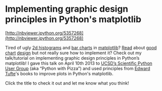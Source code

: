 <!--
id: 47682463203
link: http://blog.olgabotvinnik.com/post/47682463203/implementing-graphic-design-principles-in-pythons
slug: implementing-graphic-design-principles-in-pythons
date: Wed Apr 10 2013 22:09:00 GMT-0700 (PDT)
raw: {"blog_name":"sciencemeetproductivity","id":47682463203,"post_url":"http://blog.olgabotvinnik.com/post/47682463203/implementing-graphic-design-principles-in-pythons","slug":"implementing-graphic-design-principles-in-pythons","type":"link","date":"2013-04-11 05:09:00 GMT","timestamp":1365656940,"state":"published","format":"markdown","reblog_key":"y9UkKYBN","tags":["python","programming","matplotlib","tutorial","edwardtufte","graphicdesign"],"short_url":"http://tmblr.co/ZStENuiQ6ANZ","highlighted":[],"note_count":2,"title":"Implementing graphic design principles in Python's matplotlib","url":"http://nbviewer.ipython.org/5357268","description":"<p>Tired of ugly <a href=\"http://matplotlib.org/examples/pylab_examples/hist2d_log_demo.html\" target=\"_blank\">2d histograms</a> and <a href=\"http://matplotlib.org/examples/pylab_examples/demo_ribbon_box.html\" target=\"_blank\">bar charts</a> in <a href=\"http://matplotlib.org/\" target=\"_blank\">matplotlib</a>? <a href=\"http://www.amazon.com/Beautiful-Evidence-Edward-R-Tufte/dp/0961392177/ref=pd_sim_b_3\" target=\"_blank\">Read</a> about <a href=\"http://www.amazon.com/Visual-Display-Quantitative-Information/dp/0961392142\" target=\"_blank\">good</a> <a href=\"http://www.amazon.com/Envisioning-Information-Edward-R-Tufte/dp/0961392118/ref=pd_sim_b_1\" target=\"_blank\">chart</a> <a href=\"http://www.amazon.com/Visual-Explanations-Quantities-Evidence-Narrative/dp/0961392126/ref=pd_sim_b_2\" target=\"_blank\">design</a> but not really sure how to implement it? Check out my talk/tutorial on implementing graphic design principles in Python&#8217;s matplotlib! I gave this talk on April 10th 2013 to <a href=\"https://github.com/ucsd-scientific-python\" target=\"_blank\">UCSD&#8217;s Scientific Python User Group</a> (aka &#8220;Python with Pizza&#8221;) and used principles from <a href=\"http://www.edwardtufte.com/\" target=\"_blank\">Edward Tufte</a>'s books to improve plots in Python's matplotlib.</p>\n\n<p>Click the title to check it out and let me know what you think!</p>"}
publish: 2013-04-010
tags: python, programming, matplotlib, tutorial, edwardtufte, graphicdesign
title: Implementing graphic design principles in Python's matplotlib
-->


Implementing graphic design principles in Python's matplotlib
=============================================================

[http://nbviewer.ipython.org/5357268](http://nbviewer.ipython.org/5357268)

Tired of ugly [2d
histograms](http://matplotlib.org/examples/pylab_examples/hist2d_log_demo.html)
and [bar
charts](http://matplotlib.org/examples/pylab_examples/demo_ribbon_box.html)
in [matplotlib](http://matplotlib.org/)?
[Read](http://www.amazon.com/Beautiful-Evidence-Edward-R-Tufte/dp/0961392177/ref=pd_sim_b_3)
about
[good](http://www.amazon.com/Visual-Display-Quantitative-Information/dp/0961392142)
[chart](http://www.amazon.com/Envisioning-Information-Edward-R-Tufte/dp/0961392118/ref=pd_sim_b_1)
[design](http://www.amazon.com/Visual-Explanations-Quantities-Evidence-Narrative/dp/0961392126/ref=pd_sim_b_2)
but not really sure how to implement it? Check out my talk/tutorial on
implementing graphic design principles in Python’s matplotlib! I gave
this talk on April 10th 2013 to [UCSD’s Scientific Python User
Group](https://github.com/ucsd-scientific-python) (aka “Python with
Pizza”) and used principles from [Edward
Tufte](http://www.edwardtufte.com/)'s books to improve plots in Python's
matplotlib.

Click the title to check it out and let me know what you think!

